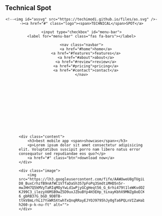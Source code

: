 ## Technical Spot
<style>
#skip-to-content, .page-header, .site-footer{
display: none;
}
</style>
<!--<iframe src="https://html-code-editor.w3spaces.com/githubtheme.html" style="height: 100%;width: 100%;position: absolute;top: 0;left: 0;border: 0;"></iframe>-->
<!DOCTYPE html>
<html lang="en">
<head>
    <meta charset="UTF-8">
    <meta name="viewport" content="width=device-width, initial-scale=1.0">
    <title>Technical Spot</title>
    <link rel="manifest" href="https://techimodi.github.io/files/manifest.json">
    <link rel="stylesheet" href="https://cdnjs.cloudflare.com/ajax/libs/font-awesome/5.15.3/css/all.min.css">
    <style>
@import url('https://fonts.googleapis.com/css2?family=Poppins:wght@100;200;300;400&display=swap');

:root{
    --purple:#814096;
    --pink:#F83292;
    --gradient:linear-gradient(90deg, var(--purple), var(--pink));
}

*{
    font-family: 'Poppins', sans-serif;
    margin:0; padding:0;
    box-sizing: border-box;
    text-decoration: none;
    outline: none; border:none;
    text-transform: capitalize;
}

*::selection{
    background:var(--pink);
    color:#fff;
}

html{
    font-size: 62.5%;
    overflow-x: hidden;
}

body{
    background:#f9f9f9;
    position: absolute;
    top: 0;
    z-index: 0;
}
#assvg{
        width: 30px;
        height: 30px;
        margin: 0;
        padding: 0;
        -webkit-animation: rotate 2s infinite;
        animation: rotate 2s infinite;
        -moz-animation: rotate 2s infinite;
        animation-direction: alternate;
        animation-timing-function: linear;
        border-radius: 50%;
    }
    @keyframes rotate {
        0%{}
        100%{transform: rotateY(360deg);}
    }
    @-webkit-keyframes rotate {
        0%{}
        100%{transform: rotateY(360deg);}
    }
    @-moz-keyframes rotate {
        0%{}
        100%{transform: rotateY(360deg);}
    }
section{
    min-height: 100vh;
    padding:0 9%;
    padding-top: 7.5rem;
    padding-bottom: 2rem;
}

.btn{
    display: inline-block;
    margin-top: 1rem;
    padding:.8rem 3rem;
    border-radius: 5rem;
    background:var(--gradient);
    font-size: 1.7rem;
    color:#fff;
    cursor: pointer;
    box-shadow: 0 .5rem 1rem rgba(0,0,0,.1);
    transition: all .3s linear;
}

.btn:hover{
    transform: scale(1.1);
}

.heading{
    text-align: center;
    background:var(--gradient);
    color:transparent;
    -webkit-background-clip: text;
    background-clip: text;
    font-size: 3.5rem;
    text-transform: uppercase;
    padding:1rem;
}

header{
    position: fixed;
    top:0; left:0;
    width:100%;
    background:#fff;
    box-shadow: 0 .5rem 1rem rgba(0,0,0,.1);
    padding:2rem 9%;
    display: flex;
    align-items: center;
    justify-content: space-between;
    z-index: 1000;
}

header .logo{
    font-size: 2rem;
    color:var(--purple);
}

header .logo span{
    color:var(--pink);
}

header .navbar a{
    font-size: 1.7rem;
    margin-left: 2rem;
    color:var(--purple);
}

header .navbar a:hover{
    color:var(--pink);
}

header input{
    display: none;
}

header label{
    font-size: 3rem;
    color:var(--purple);
    cursor: pointer;
    visibility: hidden;
    opacity: 0;
}

.home{
    display: flex;
    align-items: center;
    justify-content: center;
    background:url(https://lh3.googleusercontent.com/fife/AAWUweUG7FNwj-cdJQEazmR1drzmzAe2S0iak7zpRYlzEzvwo7Q2gHOxL50j4u3kZsYiSGVipN0xI87RGKxznlraYZZ_UYTXyUUThLvFyBNyzb2Nc47vO-x-vtAeKc8Gqj82yyZmZ7sScuqZHIFqaMq4RUgfPwl71bc0L8GxN4L0DAMIlsLlK1unneYnwxpvPwqxA0s-5r4rTiOke2RT_Ki2EGB_Y8CJaqD5UWOH6GdEaNfeYItje1bUXWKhLVMrYfkocFEMn4jspwqcjN21REraMxVU6Uy_aCxMgdLMYQY4ot4d3lZupsAnKNu37IonJkSrM_JwqNkhGIAgWXTDrq9R2CX8FvlTIsKZoyO2SbswEtdO-ONWZhJu9CYucqheaPaaaORnWQNQPjf7stdxQ8J1KY35oJlu3fEQMQ586UFOPVP6LkFjs9ScHfkN4joPZvRrJ0Y5eCV3jzh3LfzKYcWmbaCvodAALS-8NZZQ5haSvfd8g2IVcfrMF-NDnDZtRB_dG3WDGW53Ql4Vm4pFdBEdxf_8UB8HkE5VXpNAoR8t_acOtLA-glIAjHpB5Rvfxzri2qb9sHxKBKluQs9r5LRhTaf2DdysGnbzftI6DHY1-f9hXywq7QFDOTgFrHKKb85SEs10WA9Lg3x8xdO0neaZMb4jQZNcRnRgn3_9b_FZkD1gWt1SEEYnYXRaJqphItlXfNr2HJHU1DoWCooyx2Wt8GyFTG0nHleMWg=w348-h260-p-k-nu-ft) no-repeat;
    background-size: cover;
    background-position: center;
}

.home .image img{
    width:40vw;
    animation: float 3s linear infinite;
}

@keyframes float{
    0%, 100%{
        transform: translateY(0rem);
    }
    50%{
        transform: translateY(-3.5rem);
    }
}

.home .content h3{
    font-size: 5.5rem;
    color:#333;
    text-transform: uppercase;
}

.home .content h3 span{
    color:var(--pink);
    text-transform: uppercase;
}

.home .content p{
    font-size: 1.7rem;
    color:#666;
    padding:1rem 0;
}

.features .box-container{
    display: flex;
    align-items: center;
    justify-content: center;
    flex-wrap: wrap;
}

.features .box-container .box{
    flex:1 1 30rem;
    background:#fff;
    border-radius: .5rem;
    border:.1rem solid rgba(0,0,0,.2);
    box-shadow: 0 .5rem 1rem rgba(0,0,0,.1);
    margin:1.5rem;
    padding:3rem 2rem;
    border-radius: .5rem;
    text-align: center;
    transition: .2s linear;
}

.features .box-container .box img{
    height: 15rem;
}

.features .box-container .box h3{
    font-size: 2rem;
    color:#333;
    padding-top: 1rem;
}

.features .box-container .box p{
    font-size: 1.3rem;
    color:#666;
    padding: 1rem 0;
}

.about{
    background:url(https://lh3.googleusercontent.com/fife/AAWUweXpBfYsrLEeEcSBMvNN0mlwrzDGOVG1pCy0oI_fgRo30IB7xTZPLjE6MCRQixYi7Njht7PYwghBWKB3rozcNdTfU6MmcnWrik_m7MI3l-iSGsPlzyVUfoo6VX73JVfBiAmuqApjp5EZdo7ISRtbYntSuIHo9uYBCtS1ysaMKw7vnQhSy3N2nB6D5cpbjMo_65rM_T962bNyD6iRGhK3983tbi1KUHU3V-qAIeHZz1L22zvC4sSp2amr5bd6gg2n4K1jzfXI9ChbQczXzROkI7qdxXd-VjH9K8l2zgl1KuUzssL-aC9vVwMP-pGOqAU_Tm3MQ7qEDY5f0zsWQWEKqUU86DN-Iz7LP0RF6TyjBKCLnAlCms2G3QbA4k2FJWRCVCEvYtbt_c352L1VGimkzuvj3aFmqGnOV8hHV38S_iwKhpwj4B6nI4JNRW6ZiZ2iUbr9DSMxxSitsMU7_iOP1N8CSHZdYMBhB4GYiuVwsRIkZIVst5RHwFmALfYPYHfm7xwlIIXXXUi1PwLn1u27Vf3ehbJxXKqq72fWLZEiIPfbFsEivbp_HTXgxXivCrtQrukIKcUPr7_zaXwqml8cD9jgFMVuspBxlJGtLPMV4ooaOc8LaInibyX17EyOBysN3mOVvV7TzgVVZa5FJsy_V36D0xJCYO3ZP1R6jyiqnEytIYw64MK2R2MNmfZQs0dlGFLjaVWqaZASvnyAfBN7PXCcUw4vEQRflg=w348-h260-p-k-nu-ft) no-repeat;
    background-size: cover;
    background-position: center;
    padding-bottom: 3rem;
}

.about .column{
    display: flex;
    align-items: center;
    justify-content: center;
    flex-wrap: wrap;
}

.about .column .image{
    flex:1 1 40rem;
}

.about .column .image img{
    width:100%;
}

.about .column .content{
    flex:1 1 40rem;
}

.about .column .content h3{
    font-size: 3rem;
    color:#666;
}

.about .column .content p{
    font-size: 1.5rem;
    color:#666;
    padding:1rem 0;
}

.about .column .content .buttons a:last-child{
    margin-left: 2rem;
}

.newsletter{
    text-align: center;
    padding:5rem 1rem;
    background:url(https://lh3.googleusercontent.com/fife/AAWUweXslNnArYNyhybXaLvhn4bNSDnD-Sv7yZYcp35VZXCY7f-VxAY7qkdVYcWW37xy4y2FufD3XnLkuUzx2w74fG1ZrSdHcdP7B3JfxgLd9gg8SzqmIkfEgMtzLUbkqxe6zAtiSOBTgQLny-9SZaI3qvzP0QvIrgoYQwiAUgz7pn2M2T1i2O7UKVfE3KZnIkCsITuiyON1LJPZKB4UMLpxie9VvpOvdhG8PcHpCmzR4zqiZrOR9WzlSR86rWBIfPI2bBQeher3UxsyN-McTEdqKjN1xG1oQfhDObZvw3U04tKGfVp0tHxXYdDbjbZe8la0VNgjjprT19K0reLHvrpqwZbUJh3v847mDqt6trj-S6l-624eC6mJQ-FURTtsaWLMlrT-ST4UUyEjljFMdwoynGqrcsqRa3L5CRR20M6vkcOUMDmoSO5SnmkxocHT9lzuioNkp9-LQzVIOj8SpnNzaTFmnHyexl8VwHcg25hzG80h2wB6DqgQmxApLhj7mnxFfudl98h_YljOekebm7rHTy7vbLEk6CJg8lnMi8we8ipaS208q--mEEd8w5kueyPngkvbdaxMI_gRHDg_9m380Ph6_FdtL2DFlo2k7EmVphJjvyHMI82RxpI5AgFSv0fSae6JST3_2hLBoTY6igZ2SHau_TsLAQNv8GKh-HMtgpgHsJPstRThVKGr2dN0UcNsup6YsMSsPSWStOesgGDvSUCGUg8sNCt3VA=w348-h260-p-k-nu-ft) no-repeat;
    background-size: cover;
    background-position: center;
}

.newsletter h3{
    color:#fff;
    font-size: 3rem;
    text-transform: uppercase;
}

.newsletter p{
    color:#fff;
    font-size: 1.6rem;
    margin:2rem auto;
    width:70rem;
}

.newsletter form{
    display: flex;
    max-width: 70rem;
    border:.2rem solid #fff;
    padding:.5rem;
    border-radius: 5rem;
    margin:2rem auto;
    height:5.5rem;
}

.newsletter form input[type="email"]{
    padding:0 2rem;
    font-size: 1.7rem;
    background:none;
    width:100%;
    color:#fff;
    text-transform: none;
    background:none;
}

.newsletter form input[type="email"]::placeholder{
    color:#eee;
    text-transform: capitalize;
}

.newsletter form input[type="submit"]{
    background:#fff;
    width:20rem;
    font-size: 1.7rem;
    border-radius: 5rem;
    cursor: pointer;
}

.newsletter form input[type="submit"]:hover{
    color:var(--pink);
}

.review .box-container{
    display: flex;
    align-items: center;
    justify-content: center;
    flex-wrap: wrap;
}

.review .box-container .box{
    background:#fff;
    margin:1rem;
    padding:1rem;
    text-align: center;
    position: relative;
    border:.1rem solid rgba(0,0,0,.2);
    box-shadow: 0 .5rem 1rem rgba(0,0,0,.1);
    flex:1 1 30rem;
    border-radius: .5rem;
}

.review .box-container .box .fa-quote-right{
    position: absolute;
    top:1rem; right:2rem;
    font-size: 8rem;
    color:var(--pink);
    opacity: .3;
}

.review .box-container .box .user img{
    border-radius: 50%;
    object-fit: cover;
    height: 7rem;
    width:7rem;
    margin-top: 2rem;
}

.review .box-container .box .user h3{
    color:var(--pink);
    font-size: 2rem;
}

.review .box-container .box .user .stars i{
    color:var(--purple);
    font-size: 1.5rem;
    padding:1rem 0;
}

.review .box-container .box .comment{
    color:#666;
    font-size: 1.4rem;
    padding:1rem;
}

.pricing .box-container{
    display: flex;
    align-items: center;
    justify-content: center;
    flex-wrap: wrap;
}

.pricing .box-container .box{
    flex:1 1 27rem;
    margin:1rem;
    padding:1rem;
    background:#fff;
    border:.1rem solid rgba(0,0,0,.2);
    box-shadow: 0 .5rem 1rem rgba(0,0,0,.1);
    border-radius: .5rem;
    text-align: center;
    padding-bottom: 3rem;
}

.pricing .box-container .box:nth-child(2),
.pricing .box-container .box:hover{
    border:.2rem solid var(--pink);
}

.pricing .box-container .box .title{
    color:var(--purple);
    font-size: 2.5rem;
    padding-top: 1rem;
}

.pricing .box-container .box .price{
    font-size: 4rem;
    color:var(--pink);
    padding:1rem 0;
}

.pricing .box-container .box .price span{
    font-size: 2rem;
}

.pricing .box-container .box ul{
    padding:1rem 0;
    list-style: none;
}

.pricing .box-container .box ul li{
    font-size: 1.7rem;
    color:#666;
    padding:.5rem 0;
}

.pricing .box-container .box ul li .fa-check{
    color:lightgreen;
}

.pricing .box-container .box ul li .fa-times{
    color:tomato;
}

.contact{
    display: flex;
    align-items: center;
    justify-content: center;
    flex-wrap: wrap;
    padding-bottom: 4rem;
}

.contact .image{
    flex:1 1 40rem;
}

.contact .image img{
    width:100%;
    padding:2rem;
}

.contact form{
    flex:1 1 40rem;
    padding:2rem 3rem;
    border:.1rem solid rgba(0,0,0,.2);
    box-shadow: 0 .5rem 1rem rgba(0,0,0,.1);
    border-radius: .5rem;
    background:#fff;
}

.contact form .heading{
    text-align: left;
    padding:0;
    padding-bottom: 2rem;
}

.contact form .inputBox{
    position: relative;
}

.contact form .inputBox input, .contact form .inputBox textarea{
    width:100%;
    background:none;
    color:#666;
    margin:1.5rem 0;
    padding:.5rem 0;
    font-size: 1.7rem;
    border-bottom: .1rem solid rgba(0,0,0,.1);
    text-transform: none;
}

.contact form .inputBox textarea{
    resize: none;
    height: 13rem;
}

.contact form .inputBox label{
    position: absolute;
    top:1.7rem; left:0;
    font-size: 1.7rem;
    color:#666;
    transition: .2s linear;
}

.contact form .inputBox input:focus ~ label,
.contact form .inputBox input:valid ~ label,
.contact form .inputBox textarea:focus ~ label,
.contact form .inputBox textarea:valid ~ label{
    top:-.5rem;
    font-size: 1.5rem;
    color:var(--pink);
}

.footer{
    padding-top: 3rem;
    background:url(https://lh3.googleusercontent.com/fife/AAWUweWFZVzM6v-eSqAc3q8kR0bxDfdDjp_oSWqsfh7baGdfP8ZkZHrSTUmo6xkVKuYoYXNnnDWNGZaagII3CQXi3FCJF6hI_E64TL_mq3pIOVPeLcjVUDz2BCcevc4tjLMNhYt1tUrJ4drm13nXXlkU9ysT_orrZRti9KQaWr5ipxczyj1XYtWvKn3nx5S4KgMsW5i_PU-wyBjGOtB1J4TDo8GS07cmF6gWFr7ezfHwZJ35yURb8AZ8UGJRuBGv5dXHz9eYiFCcKguIsV14btLzIJO53Bwmk6wDBYjJpngUleYgaeOq8rVttMLINwhZvdnJm_Ge8inD_j2iW2bVWOPzG153aXPHYd4_NCATeWOlqTRdsKzyesJg_iq_asfaQBrPg6l0mHFOxEKHes8cpErtFkRGR9ZHco_WPkWYZtYNbqfC6q9j8TGMgJPQgdSqMLStrp16SaUGqMfqnbY50RyHVHhZByKyM3XwIkYaN9S9p-3F0jI7ISTpem1XboCqsULMylEfF0sS7cY9D3KOrRs749IpiesMQqcJKghdJDFQyayYezUENA4ZKJ_T3RGxh30djq6kp2fgVDpWTnJrd6g4f_T7KkWwsdgL7wK_RsASFEKhDAlTo7vyWZ4YbKKbwbiv7U4tUGtyWD45JTnGGNWBq8LJSahcTuzP2hPPZlQighGVVabyEe8EfbMzLN_8aag1rVyP0t6zzFsJpGytSrAu9GMvSP0mZJl68w=w348-h260-p-k-nu-ft) no-repeat;
    background-size: cover;
    background-position: center;
}

.footer .box-container{
    display: flex;
    flex-wrap: wrap;
}

.footer .box-container .box{
    flex:1 1 25rem;
    margin:2rem;
}

.footer .box-container .box h3{
    font-size: 2.5rem;
    padding:1rem 0;
    color:#fff;
    text-decoration: underline;
    text-underline-offset: 1rem;
}

.footer .box-container .box p{
    font-size: 1.5rem;
    padding:.5rem 0;
    color:#eee;
}

.footer .box-container .box a{
    display: block;
    font-size: 1.5rem;
    padding:.5rem 0;
    color:#eee;
}

.footer .box-container .box a:hover{
    text-decoration: underline;
}

.footer .box-container .box .info{
    display: flex;
    align-items: center;
}

.footer .box-container .box .info i{
    margin:.5rem 0;
    margin-right: 1rem;
    border-radius: 50%;
    background:#fff;
    color:var(--pink);
    font-size: 1.5rem;
    height:4.5rem;
    width:4.5rem;
    line-height: 4.5rem;
    text-align: center;
}

.footer .credit{
    font-size: 2rem;
    font-weight: normal;
    letter-spacing: .1rem;
    color:#fff;
    border-top: .1rem solid #fff5;
    padding:2.5rem 1rem;
    text-align: center;
}














/* media queries  */

@media (max-width:1200px){
    
    html{
        font-size: 55%;
    }

}

@media (max-width:991px){
    
    section{
        padding:0 3%;
        padding-top: 7.5rem;
        padding-bottom: 2rem;
    }

}

@media (max-width:768px){

    header label{
        visibility: visible;
        opacity: 1;
    }

    header .navbar{
        position: absolute;
        top:100%; left: 0;
        width:100%;
        background:#fff;
        padding:1rem 2rem;
        border-top: .1rem solid rgba(0,0,0,.2);
        box-shadow: 0 .5rem 1rem rgba(0,0,0,.1);
        transform-origin: top;
        transform: scaleY(0);
        opacity: 0;
        transition: .2s linear;
    }

    header .navbar a{
        display: block;
        margin:2rem 0;
        font-size: 2rem;
    }

    header input:checked ~ .navbar{
        transform: scaleY(1);
        opacity: 1;
    }

    header input:checked ~ label::before{
        content:'\f00d';
    }

    .home{
        flex-flow: column-reverse;
    }

    .home .image img{
        width:100%;
    }

    .home .content h3{
        font-size: 3.6rem;
    }

    .home .content p{
        font-size: 1.5rem;
    }

    .about{
        background-position: right;
    }

    .newsletter p{
        width:auto;
    }

}

@media (max-width:450px){
    
    html{
        font-size: 50%;
    }

    .about .column .content .buttons a{
        width:100%;
        text-align: center;
    }

    .about .column .content .buttons a:last-child{
        margin: 1rem 0;
    }

}
    </style>

</head>
<body>
    
<!-- header section starts  -->

<header>

    <!--<img id="assvg" src="https://techimodi.github.io/files/as.svg" />--><a href="#" class="logo"><span>TECHNICAL</span>SPOT</a>

    <input type="checkbox" id="menu-bar">
    <label for="menu-bar" class="fas fa-bars"></label>

    <nav class="navbar">
        <a href="#home">home</a>
        <a href="#features">features</a>
        <a href="#about">about</a>
        <a href="#review">review</a>
        <a href="#pricing">pricing</a>
        <a href="#contact">contact</a>
    </nav>

</header>

<!-- header section ends -->

<!-- home section starts  -->

<section class="home" id="home">

    <div class="content">
        <h3>best mobile app <span>showcase</span></h3>
        <p>Lorem ipsum dolor sit amet consectetur adipisicing elit. Voluptatibus suscipit porro nam libero natus error consequatur sed repudiandae eos quo?</p>
        <a href="#" class="btn">download now</a>
    </div>

    <div class="image">
        <img src="https://lh3.googleusercontent.com/fife/AAWUweU8gTUgiLT4HVtpji7N1jU3fB3FoDIFpHm4uvxqCAt0IktAOMQctKtoRb5Zjf0SikGUNjJ904ZnXJlXrrSNVpAZkzZJ9QzEGju_v79k8yYj77P-D8_BuxCrhzfB9nAfWC1V7faDaSh357pFoPq3SmdtiMHD5n5r-mwJHH7Q5kMVyTaRIqMOyYwLd1wPjyGCgHeqt56_G_6rhi479t1leWKvdOZdO3zTDTFA_EzZeLeVsKouM2GE1fQLsXPRsBlhXqExxDClxWJ8zeVBFejJFGg0h9ls1WZBzQoRTYFcNOIoyheRnKwg1hh0y-KJ99C3_ilezyX6MSB9wZ5D9uxJZbuBYp4H3EHp_tLnayKbhX9MNZg8oECKlYMpbab_PFGhmSpGUh6RPItLOknOsJ7NFUPfeEE3NWZ7pT2C_bVlwHRRFgvjXzLXbLuxJHxWgZ3TeQQ3gppprj36Bbp9BwwGuULEc_0c2GT70AlfOTbKfbeGAgMwB4dywYlIR5D5YQvJ5nDlLnsRkA8nCHfiRJEhYiouMc67vH_MhZTQ4jd2iHpbb-6_gbRB37G_bGD_9DBTB-ttkV8mLrhL17YxWR5XtwhTxQnqRRayEJYOJ9795hJy0gTa6PQLnVIZaHab5CRB7_LmvMRWKeXO1NFKb2tEC0uovWP9JG7VdJXf11yDpITq1LwllZnIH22fM9CZlHhs7f1RVRljVvlqpUPw_5drBXO5fjveWTtECA=w348-h260-p-k-nu-ft" alt="">
    </div>

</section>

<!-- home section ends -->

<!-- features section starts  -->

<section class="features" id="features">

    <h1 class="heading"> app features </h1>

    <div class="box-container">

        <div class="box">
            <img src="https://lh3.googleusercontent.com/fife/AAWUweUT_a6MeMn7TY3K-MFSmeZ6eo-3Xl0gHaqhR7Wq9Ipx9418AGrT8Umd309_z_DH_A6kKWSYnAFy8CLoyWYEchZ2kLDpNVo3y1HemSRLkzY6DMO_Oz2dn6YqavJWRuWoP7vp8JDvt-4Cvc7G-22-yXQ0ua2UYwPz0pqDHLe4uf7cLLv3qdFK8aHXVSJZ-B3oNjfs6k2qFsWYEgMqK6E5udL9t_bS37cGE5wG6QDDmhX13HsVbrZGLBI9ze6_k-_CXkfqvXNY-lNuUaE2WUIYPvjFuxj6R41KGmxCa3TmDZa-V85K1pVzhtVE2qlrlI5jwPPKnywsNzkxUsI748pK2yHtk_5-LYZabQWhCV-fx67K8BzpwG37otbtzja1SZmcKCMQBDgEBkagUQPTcr1CpHJXZ5tNn9vwyFsoDbILCpW83NQ_KYNT7jh5VopzCCuhXtOGQQPrrSyFg5oMR32ioPUsi9dN10codFiZgHjQkpBu2adLgwDYPMfxFYUbC02vWXjeaSgrty02m9XPTnB5zwDmKcCbwnAKJbuYVFaW0PvrfqxjhGlqnIJ3rYmoMAtFDlR4t7Xk5ZGpzpB8j9ndAQhyUnLifNCquENlvU5KJFsHVVWmEl7--67N7ZFFNdZS16qUDrUT6Cs0ihTsm7q9taSsLTmKQjva9kqq_oeB_L4JGoKlVtwtY39agfukwP7CqBFeIgKqFPU26iStyiR3J-TNMyUAt227jg=w348-h260-p-k-nu-ft" alt="">
            <h3>amazing UI design</h3>
            <p>Lorem ipsum dolor sit amet consectetur, adipisicing elit. Ullam minus recusandae autem, repellendus fugit quaerat provident voluptatum non officiis ratione.</p>
            <a href="#" class="btn">read more</a>
        </div>

        <div class="box">
            <img src="https://lh3.googleusercontent.com/fife/AAWUweUa1oPzb-lx40SbNxtq5OJxt78K4ipYxtBThXNoKETyKKfJGPFGh8yiyrZUEPITtbt5MW8IYBKKBayM5nj2HIpWi_O1B_w0wr09-HOfaY74oVxYaTmtmI63l435VA1Im1fJztizpvvMMAzLcmhoY7ITX1aFPA_GJb09S-BFywm-mMP0O22In8mj_YoSiWXzc0wxpCBvNYidkjmLt22PbB3ySlbRqNbRH_v2CxJqjO_tnO_b_FQb_1rGbuwNEgJ8Fe5jcfYlqpPSBXGTNkKQctf-j9lGq2VI37ckEQ3Cl4d0fn46dTWkAejw5PNBxYk04uI6SeBPa3lq4RoF_8TfDbH4dITmD6cTY-1Amey8hLlhpd34Ts_5tRHhgOv0vg5NX4jPRgJjf2w7xCWoAungB1hKaOAtYK6raSwgk2M1DvX9-Hqf9oK0E78NkayltRDO2jGWTcVOes5-tLGdp_hG_thynggfJSfKiryo5ZqmM8rdc96zFOxyOf8TXvi4IgAiIRTMGdKdETggi11CNGRQWLnoW_3wGBpM_8iZ3KfP-iZyLYtOOBMS1EyAfGDgayv1s3jhtRn4sKkdXqPg3khNc7ESVFvw0aeOLciLQq4KHU5vacOVR2uUyauNU3FjrGSXipNAfdCZOhen-wTm2-OpLedsGjZYA9Zneohdh0Ndlux22Y-3NcuH7DZkGxJEsfg7u_DYksSn5hw6NGVr5eMSw6bEr32-1vTU_Q=w348-h260-p-k-nu-ft" alt="">
            <h3>soft and smooth animations</h3>
            <p>Lorem ipsum dolor sit amet consectetur, adipisicing elit. Ullam minus recusandae autem, repellendus fugit quaerat provident voluptatum non officiis ratione.</p>
            <a href="#" class="btn">read more</a>
        </div>

        <div class="box">
            <img src="https://lh3.googleusercontent.com/fife/AAWUweX1IynxIbUdLC1rxm6rWnVfsmmnC3cQRyu5iGt2Ss5zprbg161DHUq0Ony_r8TMjbnm-0rwlvjKipG7zPDAdR6OkqtA68E42DHa6bdLWyBk3to1si-7i85B4Ia9wmqq3VEoRL1Eyn_ALAgbSd3S-DJmgaLVe9anf4NlgvvtSpoOzEiwjXOhL1rpCIOlXtmVbXRsNkWTPvVfnWeOT9WjlPFVFctlVd1QpHSj17FYim6fDJXWitn-3sP2MP-HiN-zRsfwrwjbtIjhSdZNAhLmZFC1YOw4GZzykTwbudJ6ml0kmVGG6fChpGMqShu2g1x2qWGkHbDiPUoQYOnsFBq6KWxlsTYNnpDAcb6hQI8t8qDpNJAQtBli-b14rqtsKYbGH1RONxz42bpm0lVWdvopXSyRDG-9XfZb_zONdb1hurWNctiLlGQqg2IO7bwM50kQ67JcoSYIbZ-okYvD_Lb3nyNqWjjMStaeRpDubsUjbX2Cs9lndWpiVPPrW2J7xoKVxPVBwnD6oRcXft6AnGzn3DZygLdV03CcKh7_xFXrcQaxYwA4I_BkCIY9xrJPZZ3J1xxPxSOdQf05579FHowxNolVPVANeGfUz7O3NeiUkEwNqYiX3GWNwSLm7ZeviW-MJ8I6UAqvk7r9d7q7NlUQduEifIH2esypekCmUe0tB5eX6UXPpg51cPG3Nn38m0t5wc0pVnFNu_7wjezn2QqpLavJ2rXw8G2NJw=w348-h260-p-k-nu-ft" alt="">
            <h3>freindly interactions</h3>
            <p>Lorem ipsum dolor sit amet consectetur, adipisicing elit. Ullam minus recusandae autem, repellendus fugit quaerat provident voluptatum non officiis ratione.</p>
            <a href="#" class="btn">read more</a>
        </div>

    </div>

</section>

<!-- features section ends -->

<!-- about section starts  -->

<section class="about" id="about">

    <h1 class="heading"> about the app </h1>

    <div class="column">

        <div class="image">
            <img src="https://lh3.googleusercontent.com/fife/AAWUweVR5xHHDV5DPe2x22PyhEyKC_gCGshsGIcBf3_skE9j7raW4gJkVLfz-OyIea2UR2GmyulUNdLlLCO09nKjHHsEIkDnJaemFA_NxouboFlfj11Fif6Dq4HIN_qKa-2aW7PZvQDNRtf0LMKpUiMlZjZr1d6Q6fPOLlki1NyDPXhUDQTexWHYUhenSautVetvDsMvf22riQ9uMcOTzRWFNP3cVuCr-xoomAlOYEoCydkfDmXyskAu6BjasQaWcT3VpBRmP4bqxlXJI_IK954lgL4DCO1xkGQW6hYi0nc_BRQE1n_row1NS0_k21_SSsqA3Vk8ev-ACciDeYTWvqIBG4au7FZZSgj8qXxS5kUYaqEnIAJPdRAJn7K_Qxuh-TphIHhp7w3kpOlJcvW6HOM51iMQjTh7i1G_eeCybHZBKjZACxImodddFKsf0ONvI_Y4VIrb39TEvlZpoElq3TPPyoPKhW-Xu_vN4BjCL34nv6WJZBkFWqyncS3pheh7Pfb7qpuqsd9y_V2X-FN1yitA9W6DwHknZMmd208_2o2RSCR896hkrYVgjnHoaYRn8zZn3_8a12XiEAlRIe9CQzpSnqIpTNb2GDhi3MBls8Zk6ZXkYbAmxsfRUPbkJ0In8hvxiST7haJj0rbwO6J9TnydJDQkenaimx8DvOO91mIJX8D55DzvO7zAW3zIKtSrtUBDuVndasxoVhPQgub2iKTjgofdrHQDtt016A=w348-h260-p-k-nu-ft" alt="">
        </div>

        <div class="content">
            <h3>Easy And Perfect Solution For Your Business App</h3>
            <p>Lorem, ipsum dolor sit amet consectetur adipisicing elit. Nulla placeat deserunt saepe repudiandae veniam soluta minima dolor hic aperiam iure.</p>
            <p>Lorem ipsum dolor sit amet, consectetur adipisicing elit. Laudantium, quaerat. Dolorem ratione saepe magni quo inventore porro ab voluptates eos, nam eius provident accusantium, quia similique est, repellendus et reiciendis.</p>
            <div class="buttons">
                <a href="#" class="btn"> <i class="fab fa-apple"></i> app store </a>
                <a href="#" class="btn"> <i class="fab fa-google-play"></i> google-play </a>
            </div>
        </div>

    </div>

</section>

<!-- about section ends -->

<!-- newsletter  -->

<div class="newsletter">

    <h3>Subscribe For New Features</h3>
    <p>Lorem ipsum dolor sit amet consectetur adipisicing elit. Natus sed aliquam quibusdam neque magni magnam est laborum doloribus, facere dolores.</p>
    <form action="">
        <input type="email" placeholder="enter your email">
        <input type="submit" value="Subscribe">
    </form>

</div>

<!-- review section starts  -->

<section class="review" id="review">

    <h1 class="heading"> people's review </h1>

    <div class="box-container">

        <div class="box">
            <i class="fas fa-quote-right"></i>
            <div class="user">
                <img src="https://lh3.googleusercontent.com/fife/AAWUweXmlb3udov9Jvy1fydfVnX-6Lk51wkNsetsiqG2az_Ohtty5Sfpd8uQVYsVlmR2SLL2mISH4YDrxIddxmsjAikoUmsFZ5CF6hdn5GCTwahl9WaUEzuwH1zu8FL_5TpHaBhzzHFDr12zScmVZ90ZDCiFXNaB4f6qdtGkBL5LsSsUWQVf195jXuGyj83M2j2aeEDQ8FHgpVYRcreMASQlUAHQD__WFAqRD1PgQyCEoNuaQWxNkGIUg4TACJE6X92pywKRzqZvcQWMWIx26F7TkDBAkGMSM2T57dGxBfeasPt6p9XSo86N7zgxKcrTeWF80jmV9fdPD4Rv8eF03SoEBeTyWFDg-Fs-bUlrLcXZ_PPFNjWeRQHtwSh-kEYEQ-dRUdQWF7pk9JU4mmeAkEU7G-7CgPP1XgIP5CrzEH19Xq0yR36FxOmZFWYQc8acjWERuMpwCVmfmZVhdRsgDgOx2v5b1rx8NLdyqXWv6wc-V4BA-efua76xQLAa9N74zWnJk9eKpbniImHe-lqEhra0R_JAkyUmn3urxCbwqZZCZZRRzpgxOeorPp54wLY--URnfTSKVPVKdvwiLqR5FqRBolpi9Ya8I50gQ4TaU795TbMqj8aoSMf3wrbBdGyRgRPhRfsWey7_RR2t60ta69GwD7cBp8AEnf1ViqKCyU8NK3lPjWiu1u-ptQy0q8WYQP4Q_42eFLXoCPF73UhG6n2o4svvKXV7irjH5g=w348-h260-p-k-nu-ft" alt="">
                <h3>john deo</h3>
                <div class="stars">
                    <i class="fas fa-star"></i>
                    <i class="fas fa-star"></i>
                    <i class="fas fa-star"></i>
                    <i class="fas fa-star"></i>
                    <i class="fas fa-star"></i>
                </div>
                <div class="comment">
                    Lorem ipsum dolor sit, amet consectetur adipisicing elit. Possimus et, perspiciatis nisi tempore aspernatur accusantium sed distinctio facilis aperiam laborum autem earum repellat, commodi eum. Ullam cupiditate expedita officiis obcaecati?
                </div>
            </div>
        </div>

        <div class="box">
            <i class="fas fa-quote-right"></i>
            <div class="user">
                <img src="https://lh3.googleusercontent.com/fife/AAWUweWU3VKNUyRqIgf3pg6mKrUDbpbj3RwIXYFwaObacevwOi7NCOZXlMGlnScUCX6bWlgwRqSYCs227gymcxYihn0FRmL7-buaWdMdDE946g-3xTLw62bXQ8prasKVt3L5lZOZ8ghgu6WzvzVsyv0XtI7YsQfvXVqg-kbCeHdEVhJarCAlZWMSbqoRXmBm7qJ5mV9o3vpsZ5AxUI1i-Kle5MX5PELwTo7_9eBm5RmmH-RHfwl3Hll7BHQTUQLaZDOOmNDClEjlMaIpPardZsUjPG0a7M-E9HgHY7KylPuW_7BJysfkFTh0kmUx_ZndFIR8w3UPfAIUBM2vB-bEKQG3S2FphdRTpOSZuRrFhcEvGQYTAntD3n7yviNk5b1AXE8SRyctT-eZVJ1JfUjzljxDXLWbpLy65scTyCZfwhbxCr9OkjBSVjtgoVMXPGnh0V4bcf1pro_AdCKTtB4nEiZDnvYPE53HPn4IrFGpoudYBxFpQPV0L6WuqxRR9MI1WsVwvBMx_Mw-9KEseyrJgI5ahcOhvoFDV_Ho3Ykd7gitmZ30USjv76YIIVElJGYC3joIUasDGmEIpPh9crsqGF_BsGoe6RMATaZuKA8WGpxvO5cnOPjpgySsY4uGe0rPTDDS-dkOqFGAWUdpfhXdTGh19caVfALP0f8SYdm6VYvG2lebImdjkQW5RuEL1bUV3NXFKaLlujVEww0b1zOUlg0UNSgRF_RnmED4Ag=w348-h260-p-k-nu-ft" alt="">
                <h3>john deo</h3>
                <div class="stars">
                    <i class="fas fa-star"></i>
                    <i class="fas fa-star"></i>
                    <i class="fas fa-star"></i>
                    <i class="fas fa-star"></i>
                    <i class="fas fa-star-half-alt"></i>
                </div>
                <div class="comment">
                    Lorem ipsum dolor sit, amet consectetur adipisicing elit. Possimus et, perspiciatis nisi tempore aspernatur accusantium sed distinctio facilis aperiam laborum autem earum repellat, commodi eum. Ullam cupiditate expedita officiis obcaecati?
                </div>
            </div>
        </div>

        <div class="box">
            <i class="fas fa-quote-right"></i>
            <div class="user">
                <img src="https://lh3.googleusercontent.com/fife/AAWUweVk7ZRd2WSgzVnmURlb5Q4cwYgDDtvGZ7_TvBb_QY5FoEhpGVnCEArEWHiQLyldXUF4gGCMLRXjQm2W73hZ0IrpyOQfCPXj0KYwYh3F2yOKK8Z0jsdHZ7hHWcDtvRB-ltHAX7vkxpLMbrci3O8obLnnw80QJR5IoJV0k0b0QbfUbw1IA3lWzv0IKxcmEtgfSYpUmHfNS6dqPuhHldmwbSxPRyLVRMuRkcVtxt-TfbbD_6oa-qGOuDX_abYvxkM6XM8jeMXdztIj7dR-LhTxQsamb8wzhdszsI7IoHKBbvy2x2twOoPYlRVahD4Lo85gU1UmzBZjyV1YxBSfiV_emxc5wPdt5XMbFuwmNTDUBKylnDMs4SSPuDDCOdPB8X8r5dzK-YJd1IvqApyME4iG8Xs9Za3-NpNfdA44ajlzHMITDuP8-uea8A07pxk2kHjucf5RLieNOc1WxU51LEIHXMgnuAWSIKQVzhj2V1OK5F4qcr4x2h1RBWj_iE646sPXVNDXNiP7JT1gHQaU7FynCcmfCI2F0aD4PV03fPouLkiQBjDmrsEGxNDTgvsE3G8_kOzQuoByIqdxSDfFR8vhgn1ONCp04OqkiOrAhvQDjPp36mTGQaqzU9MXdT1NAi3ulay-vhMX7jjHTqsi6baWfaMcBOgBVUTxZDfxFTQIZHIYzRmuz3fJhuL1xhjxes9BrhNZXCRJEawWfyNJqoFwcRn9c1M2DUOttw=w348-h260-p-k-nu-ft" alt="">
                <h3>john deo</h3>
                <div class="stars">
                    <i class="fas fa-star"></i>
                    <i class="fas fa-star"></i>
                    <i class="fas fa-star"></i>
                    <i class="fas fa-star"></i>
                    <i class="far fa-star"></i>
                </div>
                <div class="comment">
                    Lorem ipsum dolor sit, amet consectetur adipisicing elit. Possimus et, perspiciatis nisi tempore aspernatur accusantium sed distinctio facilis aperiam laborum autem earum repellat, commodi eum. Ullam cupiditate expedita officiis obcaecati?
                </div>
            </div>
        </div>

    </div>

</section>

<!-- review section ends -->

<!-- pricing section starts  -->

<section class="pricing" id="pricing">

    <h1 class="heading"> Our Pricing Plans </h1>

    <div class="box-container">

        <div class="box">
            <h3 class="title">basic</h3>
            <div class="price">$10<span>/monthly</span></div>
            <ul>
                <li> <i class="fas fa-check"></i> 1000+ downloads </li>
                <li> <i class="fas fa-check"></i> No transaction fees </li>
                <li> <i class="fas fa-times"></i> unlimited storage </li>
                <li> <i class="fas fa-times"></i> 5 downloads </li>
            </ul>
            <a href="#" class="btn">check out</a>
        </div>

        <div class="box">
            <h3 class="title">standard</h3>
            <div class="price">$15<span>/monthly</span></div>
            <ul>
                <li> <i class="fas fa-check"></i> 1000+ downloads </li>
                <li> <i class="fas fa-check"></i> No transaction fees </li>
                <li> <i class="fas fa-check"></i> unlimited storage </li>
                <li> <i class="fas fa-times"></i> 5 downloads </li>
            </ul>
            <a href="#" class="btn">check out</a>
        </div>

        <div class="box">
            <h3 class="title">premium</h3>
            <div class="price">$25<span>/monthly</span></div>
            <ul>
                <li> <i class="fas fa-check"></i> 1000+ downloads </li>
                <li> <i class="fas fa-check"></i> No transaction fees </li>
                <li> <i class="fas fa-check"></i> unlimited storage </li>
                <li> <i class="fas fa-check"></i> 5 downloads </li>
            </ul>
            <a href="#" class="btn">check out</a>
        </div>

    </div>

</section>

<!-- pricing section ends -->

<!-- contact section starts  -->

<section class="contact" id="contact">

    <div class="image">
        <img src="https://lh3.googleusercontent.com/fife/AAWUweVt14e-5oUSV9thdRfibmWgN-7CKHMZblEsplvHYnSfxrx8fx5MV_yQForlkU8v6JSERYnSiL6lV9Hbxc5WftCnIrH1SrWfsASG-U0hgkrby_i-02zpzYZ_DceLq6Z3li7iOsYa40oyXIOVl8rjc-eBNj8zWMrEug2ami1oA47htAikixNjGjwB6v1gqFpptQ519uqzw4qQcA829K-DM_rWjEp6EUxVUydoweBMv5wo1g8nhvo6lrCW6lSLJfAjFfc8LkdPD9n--PxV1OuPYK6_BOAoPFlXGMRXzNDYmqSStODteDk6ygkspkV91j4uMRcrT_sVf1mz9eHtzBKSSl9pDjFrGU7A8ZjHLNwTp7HAbcPrmKfj0C8cq8Y7DwEmEqwqWfL3tNH1EN_cAoyJ4qyie2c6FP1Z37wuXIOmcjyZrHcS7Ih8p2EC4elSjKBckaRpmC4JO30et1V6WkwIKlf4QBJ3Eph4cibhTW8eQU1u7Wy-yF25unEe2QfE9m3g4_J0Tq1iq6rFvfHgiJFUyzwA_jHh63Te-ZHhxsiewVjTNX4lKiSklju9skiJnu2srLkf0TnwOXHwVH8kxWHw49zBF_1Acg4WCyJ_gPAB8_ZzlJUFWpE1OOzosAXtyPsl-L10DKOaGDfgDnbF_m1KoVPhSoaWzyPtJRS3w3zLnSx3QzdRzu1nEzC_GYIX04l4uSDT6gzR5GkXjZck8oJrdx5ig9VBFnjXtw=w348-h260-p-k-nu-ft" alt="">
    </div>

    <form action="">

        <h1 class="heading">contact us</h1>

        <div class="inputBox">
            <input type="text" required>
            <label>name</label>
        </div>

        <div class="inputBox">
            <input type="email" required>
            <label>email</label>
        </div>

        <div class="inputBox">
            <input type="number" required>
            <label>phone</label>
        </div>

        <div class="inputBox">
            <textarea required name="" id="" cols="30" rows="10"></textarea>
            <label>message</label>
        </div>

        <input type="submit" class="btn" value="send message">

    </form>

</section>

<!-- contact section edns -->

<!-- footer section starts  -->

<div class="footer">

    <div class="box-container">

        <div class="box">
            <h3>about us</h3>
            <p>Lorem ipsum dolor sit amet consectetur adipisicing elit. Amet pariatur rerum consectetur architecto ad tempora blanditiis quo aliquid inventore a.</p>
        </div>

        <div class="box">
            <h3>quick links</h3>
            <a href="#">home</a>
            <a href="#">features</a>
            <a href="#">about</a>
            <a href="#">review</a>
            <a href="#">pricing</a>
            <a href="#">contact</a>
        </div>

        <div class="box">
            <h3>follow us</h3>
            <a href="#">facebook</a>
            <a href="#">instagram</a>
            <a href="#">pinterest</a>
            <a href="#">twitter</a>
        </div>

        <div class="box">
            <h3>contact info</h3>
            <div class="info">
                <i class="fas fa-phone"></i>
                <p> +123-456-7890 <br> +111-2222-333 </p>
            </div>
            <div class="info">
                <i class="fas fa-envelope"></i>
                <p> example@gmail.com <br> example@gmail.com </p>
            </div>
            <div class="info">
                <i class="fas fa-map-marker-alt"></i>
                <p> mumbai, india - 400104 </p>
            </div>
        </div>

    </div>

    <h1 class="credit"> &copy; copyright @ 2021 TECHNICAL SPOT </h1>

</div>

</body>
</html>
